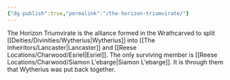 ```yaml
---
{"dg-publish":true,"permalink":"/the-horizon-triumvirate/"}
---
```


The Horizon Triumvirate is the alliance formed in the Wrathcarved to split [[Deities/Divinities/Wytherius\|Wytherius]] into [[The Inheiritors/Lancaster\|Lancaster]] and [[Reese Locations/Charwood/Esriel\|Esriel]]. The only surviving member is [[Reese Locations/Charwood/Siamon L'ebarge\|Siamon L'ebarge]]. It is through them that Wytherius was put back together.
